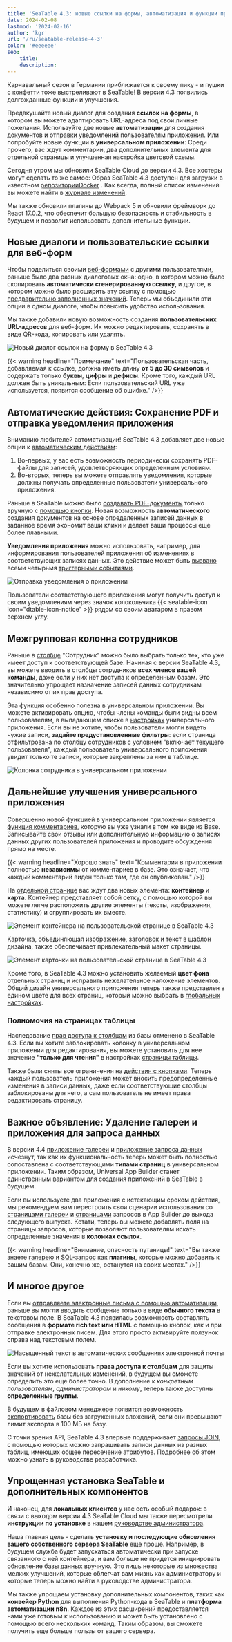 ```yaml
---
title: 'SeaTable 4.3: новые ссылки на формы, автоматизация и функции приложения'
date: 2024-02-08
lastmod: '2024-02-16'
author: 'kgr'
url: '/ru/seatable-release-4-3'
color: '#eeeeee'
seo:
    title:
    description:
---
```


Карнавальный сезон в Германии приближается к своему пику - и пушки с конфетти тоже выстреливают в SeaTable! В версии 4.3 появились долгожданные функции и улучшения.

Предвкушайте новый диалог для создания **ссылок на формы**, в котором вы можете адаптировать URL-адреса под свои личные пожелания. Используйте две новые **автоматизации** для создания документов и отправки уведомлений пользователям приложения. Или попробуйте новые функции в **универсальном приложении**: Среди прочего, вас ждут комментарии, два дополнительных элемента для отдельной страницы и улучшенная настройка цветовой схемы.

Сегодня утром мы обновили SeaTable Cloud до версии 4.3. Все хостеры могут сделать то же самое: Образ SeaTable 4.3 доступен для загрузки в известном [репозиторииDocker](https://hub.docker.com/r/seatable/seatable-enterprise) . Как всегда, полный список изменений вы можете найти в [журнале изменений](https://seatable.io/ru/docs/changelog/version-4/).

Мы также обновили плагины до Webpack 5 и обновили фреймворк до React 17.0.2, что обеспечит большую безопасность и стабильность в будущем и позволит использовать дополнительные функции.

## Новые диалоги и пользовательские ссылки для веб-форм

Чтобы поделиться своими [веб-формами](https://seatable.io/ru/docs/webformulare/webformulare/) с другими пользователями, раньше было два разных диалоговых окна: одно, в котором можно было скопировать **автоматически сгенерированную ссылку**, и другое, в котором можно было расширить эту ссылку с помощью [предварительно заполненных значений](https://seatable.io/ru/docs/webformulare/formularfelder-per-url-vorbefuellen/). Теперь мы объединили эти опции в одном диалоге, чтобы повысить удобство использования.

Мы также добавили новую возможность создания **пользовательских URL-адресов** для веб-форм. Их можно редактировать, сохранять в виде QR-кода, копировать или удалять.

![Новый диалог ссылок на форму в SeaTable 4.3](images/Formularlink-Dialog.gif)

{{< warning headline="Примечание" text="Пользовательская часть, добавляемая к ссылке, должна иметь длину **от 5 до 30 символов** и содержать только **буквы**, **цифры** и **дефисы**. Кроме того, каждый URL должен быть уникальным: Если пользовательский URL уже используется, появится сообщение об ошибке." />}}

## Автоматические действия: Сохранение PDF и отправка уведомления приложения

Вниманию любителей автоматизации! SeaTable 4.3 добавляет две новые опции к [автоматическим действиям](https://seatable.io/ru/docs/automationen/automations-aktionen/):

1. Во-первых, у вас есть возможность периодически сохранять PDF-файлы для записей, удовлетворяющих определенным условиям.
2. Во-вторых, теперь вы можете отправлять уведомления, которые должны получать определенные пользователи универсального приложения.

Раньше в SeaTable можно было [создавать PDF-документы](https://seatable.io/ru/docs/andere-spalten/ein-pdf-dokument-per-schaltflaeche-in-einer-spalte-speichern/) только вручную с [помощью кнопки](https://seatable.io/ru/docs/andere-spalten/ein-pdf-dokument-per-schaltflaeche-in-einer-spalte-speichern/). Новая возможность **автоматического** создания документов на основе определенных записей данных в заданное время экономит ваши клики и делает ваши процессы еще более плавными.

**Уведомления приложения** можно использовать, например, для информирования пользователей приложения об изменениях в соответствующих записях данных. Это действие может быть [вызвано](https://seatable.io/ru/docs/automationen/automations-trigger/) всеми четырьмя [триггерными событиями](https://seatable.io/ru/docs/automationen/automations-trigger/).

![Отправка уведомления о приложении](images/App-Benachrichtigung-senden.png)

Пользователи соответствующего приложения могут получить доступ к своим уведомлениям через значок колокольчика {{< seatable-icon icon="dtable-icon-notice" >}} рядом со своим аватаром в правом верхнем углу.

## Межгрупповая колонна сотрудников

Раньше в [столбце](https://seatable.io/ru/docs/datum-dauer-und-personen/die-spalte-mitarbeiter/) "Сотрудник" можно было выбрать только тех, кто уже имеет доступ к соответствующей базе. Начиная с версии SeaTable 4.3, вы можете вводить в столбцы сотрудников **всех членов вашей команды**, даже если у них нет доступа к определенным базам. Это значительно упрощает назначение записей данных сотрудникам независимо от их прав доступа.

Эта функция особенно полезна в универсальном приложении. Вы можете активировать опцию, чтобы члены команды были видны всем пользователям, в выпадающем списке в [настройках](https://seatable.io/ru/docs/universelle-apps/einstellungen-einer-universellen-app-aendern/) универсального приложения. Если вы не хотите, чтобы пользователи могли видеть чужие записи, **задайте предустановленные фильтры**: если страница отфильтрована по столбцу сотрудников с условием "включает текущего пользователя", каждый пользователь универсального приложения увидит только те записи, которые закреплены за ним в таблице.

![Колонка сотрудника в универсальном приложении](images/Mitarbeiter-Spalte-in-der-Universellen-App.gif)

## Дальнейшие улучшения универсального приложения

Совершенно новой функцией в универсальном приложении является [функция комментариев](https://seatable.io/ru/docs/arbeiten-mit-zeilen/zeilen-kommentieren/), которую вы уже узнали в том же виде из Base. Записывайте свои отзывы или дополнительную информацию о записях данных других пользователей приложения и проводите обсуждения прямо на месте.

{{< warning headline="Хорошо знать" text="Комментарии в приложении полностью **независимы** от комментариев в базе. Это означает, что каждый комментарий виден только там, где он опубликован." />}}

На [отдельной странице](https://seatable.io/ru/docs/seitentypen-in-universellen-apps/individuelle-seiten-in-universellen-apps/) вас ждут два новых элемента: **контейнер** и **карта**. Контейнер представляет собой сетку, с помощью которой вы можете легче расположить другие элементы (тексты, изображения, статистику) и сгруппировать их вместе.

![Элемент контейнера на пользовательской странице в SeaTable 4.3](images/Container-element-on-custom-page.png)

Карточка, объединяющая изображение, заголовок и текст в шаблон дизайна, также обеспечивает привлекательный макет страницы.

![Элемент карточки на пользовательской странице в SeaTable 4.3](images/Card-element-on-custom-page.png)

Кроме того, в SeaTable 4.3 можно установить желаемый **цвет фона** отдельных страниц и исправить нежелательное наложение элементов. Общий дизайн универсального приложения теперь также представлен в едином цвете для всех страниц, который можно выбрать в [глобальных настройках](https://seatable.io/ru/docs/universelle-apps/einstellungen-einer-universellen-app-aendern/).

### Полномочия на страницах таблицы

Наследование [прав доступа к столбцам](https://seatable.io/ru/docs/arbeiten-mit-spalten/spaltenberechtigungen-festlegen/) из базы отменено в SeaTable 4.3. Если вы хотите заблокировать колонку в универсальном приложении для редактирования, вы можете установить для нее значение **"только для чтения"** в настройках [страницы таблицы](https://seatable.io/ru/docs/seitentypen-in-universellen-apps/tabellenseiten-in-universellen-apps/).

Также были сняты все ограничения на [действия с кнопками](https://seatable.io/ru/docs/andere-spalten/die-schaltflaeche/). Теперь каждый пользователь приложения может вносить предопределенные изменения в записи данных, даже если соответствующие столбцы заблокированы для него, а сам пользователь не имеет права редактировать страницу.

## Важное объявление: Удаление галереи и приложения для запроса данных

В версии 4.4 [приложение галереи](https://seatable.io/ru/docs/apps/galerie-app/) и [приложение запроса данных](https://seatable.io/ru/docs/apps/datenabfrage-app/) исчезнут, так как их функциональность теперь может быть полностью сопоставлена с соответствующими **типами страниц** в универсальном приложении. Таким образом, Universal App Builder станет единственным вариантом для создания приложений в SeaTable в будущем.

Если вы используете два приложения с истекающим сроком действия, мы рекомендуем вам перестроить свои сценарии использования со [страницами галереи](https://seatable.io/ru/docs/seitentypen-in-universellen-apps/galerieseiten-in-universellen-apps/) и [страницами](https://seatable.io/ru/docs/seitentypen-in-universellen-apps/abfrageseiten-in-universellen-apps/) запросов в App Builder до выхода следующего выпуска. Кстати, теперь вы можете добавлять поля на страницы запросов, которые позволяют пользователям искать определенные значения в **колонках ссылок**.

{{< warning headline="Внимание, опасность путаницы!" text="Вы также знаете [галерею](https://seatable.io/ru/docs/plugins/anleitung-zum-galerie-plugin/) и [SQL-запрос](https://seatable.io/ru/docs/plugins/anleitung-zum-sql-abfrage-plugin/) как **плагины**, которые можно добавить к вашим базам. Они, конечно же, останутся на своих местах." />}}

## И многое другое

Если вы [отправляете электронные письма с помощью автоматизации](https://seatable.io/ru/docs/beispiel-automationen/e-mail-versand-per-automation/), раньше вы могли вводить сообщение только в виде **обычного текста** в текстовом поле. В SeaTable 4.3 появилась возможность составлять сообщения в **формате rich text или HTML** с помощью кнопок, как и при отправке электронных писем. Для этого просто активируйте ползунок справа над текстовым полем.

![Насыщенный текст в автоматических сообщениях электронной почты](images/Rich-text-in-automated-e-mail-messages.png)

Если вы хотите использовать **права доступа к столбцам** для защиты значений от нежелательных изменений, в будущем вы сможете определить это еще более точно. В дополнение к _конкретным пользователям_, _администраторам_ и _никому_, теперь также доступны **определенные группы**.

В будущем в файловом менеджере появится возможность [экспортировать](https://seatable.io/ru/docs/import-von-daten/speichern-einer-base-als-dtable-datei/) базы без загруженных вложений, если они превышают лимит экспорта в 100 МБ на базу.

С точки зрения API, SeaTable 4.3 впервые поддерживает [запросы JOIN](https://developer.seatable.io/scripts/sql/reference/), с помощью которых можно запрашивать записи данных из разных таблиц, имеющих общее пересечение атрибутов. Подробнее об этом можно узнать в руководстве разработчика.

## Упрощенная установка SeaTable и дополнительных компонентов

И наконец, для **локальных клиентов** у нас есть особый подарок: в связи с выходом версии 4.3 SeaTable Cloud мы также пересмотрели **инструкции по установке** в нашем [руководстве администратора](https://admin.seatable.io).

Наша главная цель - сделать **установку и последующие обновления вашего собственного сервера SeaTable** еще проще. Например, в будущем служба будет запускаться автоматически при запуске связанного с ней контейнера, и вам больше не придется инициировать обновление базы данных вручную. Это лишь некоторые из множества мелких улучшений, которые облегчат вам жизнь как администратору и которые теперь можно найти в руководстве администратора.

Мы также упрощаем установку дополнительных компонентов, таких как **конвейер Python** для выполнения Python-кода в SeaTable и **платформа автоматизации n8n**. Каждое из этих расширений предоставляется нами уже готовым к использованию и может быть установлено с помощью всего нескольких команд. Таким образом, вы сможете получить еще больше пользы от вашего сервера.
